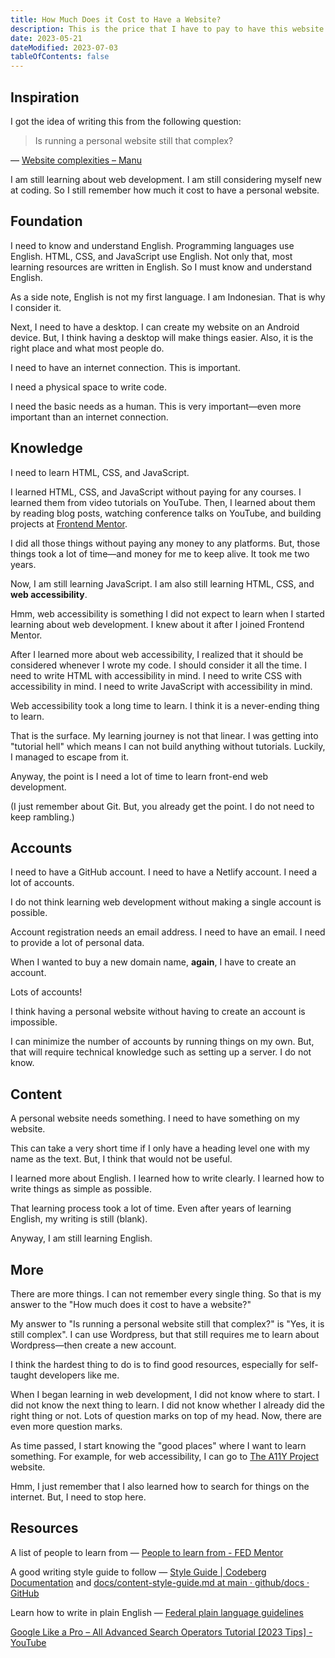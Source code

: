 ```yaml
---
title: How Much Does it Cost to Have a Website?
description: This is the price that I have to pay to have this website.
date: 2023-05-21
dateModified: 2023-07-03
tableOfContents: false
---
```


## Inspiration

I got the idea of writing this from the following question:

<blockquote class="flow">

Is running a personal website still that complex?

</blockquote>

— [Website complexities – Manu](https://manuelmoreale.com/website-complexities)

I am still learning about web development. I am still considering myself new at coding. So I still remember how much it cost to have a personal website.

## Foundation

I need to know and understand English. Programming languages use English. HTML, CSS, and JavaScript use English. Not only that, most learning resources are written in English. So I must know and understand English.

As a side note, English is not my first language. I am Indonesian. That is why I consider it.

Next, I need to have a desktop. I can create my website on an Android device. But, I think having a desktop will make things easier. Also, it is the right place and what most people do.

I need to have an internet connection. This is important.

I need a physical space to write code.

I need the basic needs as a human. This is very important—even more important than an internet connection.

## Knowledge

I need to learn HTML, CSS, and JavaScript.

I learned HTML, CSS, and JavaScript without paying for any courses. I learned them from video tutorials on YouTube. Then, I learned about them by reading blog posts, watching conference talks on YouTube, and building projects at [Frontend Mentor](https://www.frontendmentor.io/).

I did all those things without paying any money to any platforms. But, those things took a lot of time—and money for me to keep alive. It took me two years.

Now, I am still learning JavaScript. I am also still learning HTML, CSS, and **web accessibility**.

Hmm, web accessibility is something I did not expect to learn when I started learning about web development. I knew about it after I joined Frontend Mentor.

After I learned more about web accessibility, I realized that it should be considered whenever I wrote my code. I should consider it all the time. I need to write HTML with accessibility in mind. I need to write CSS with accessibility in mind. I need to write JavaScript with accessibility in mind.

Web accessibility took a long time to learn. I think it is a never-ending thing to learn.

That is the surface. My learning journey is not that linear. I was getting into "tutorial hell" which means I can not build anything without tutorials. Luckily, I managed to escape from it.

Anyway, the point is I need a lot of time to learn front-end web development.

(I just remember about Git. But, you already get the point. I do not need to keep rambling.)

## Accounts

I need to have a GitHub account. I need to have a Netlify account. I need a lot of accounts.

I do not think learning web development without making a single account is possible.

Account registration needs an email address. I need to have an email. I need to provide a lot of personal data.

When I wanted to buy a new domain name, **again**, I have to create an account.

Lots of accounts!

I think having a personal website without having to create an account is impossible. 

I can minimize the number of accounts by running things on my own. But, that will require technical knowledge such as setting up a server. I do not know.

## Content

A personal website needs something. I need to have something on my website.

This can take a very short time if I only have a heading level one with my name as the text. But, I think that would not be useful.

I learned more about English. I learned how to write clearly. I learned how to write things as simple as possible.

That learning process took a lot of time. Even after years of learning English, my writing is still (blank).

Anyway, I am still learning English.

## More

There are more things. I can not remember every single thing. So that is my answer to the "How much does it cost to have a website?"

My answer to "Is running a personal website still that complex?" is "Yes, it is still complex". I can use Wordpress, but that still requires me to learn about Wordpress—then create a new account.

I think the hardest thing to do is to find good resources, especially for self-taught developers like me. 

When I began learning in web development, I did not know where to start. I did not know the next thing to learn. I did not know whether I already did the right thing or not. Lots of question marks on top of my head. Now, there are even more question marks.

As time passed, I start knowing the "good places" where I want to learn something. For example, for web accessibility, I can go to [The A11Y Project](https://www.a11yproject.com/) website.

Hmm, I just remember that I also learned how to search for things on the internet. But, I need to stop here.

## Resources

A list of people to learn from — [People to learn from - FED Mentor](https://fedmentor.dev/people/)

A good writing style guide to follow — [Style Guide | Codeberg Documentation](https://docs.codeberg.org/improving-documentation/style-guide/) and [docs/content-style-guide.md at main · github/docs · GitHub](https://github.com/github/docs/blob/main/contributing/content-style-guide.md)

Learn how to write in plain English — [Federal plain language guidelines](https://www.plainlanguage.gov/guidelines/)

[Google Like a Pro – All Advanced Search Operators Tutorial [2023 Tips] - YouTube](https://www.youtube.com/watch?v=BRiNw490Eq0)
